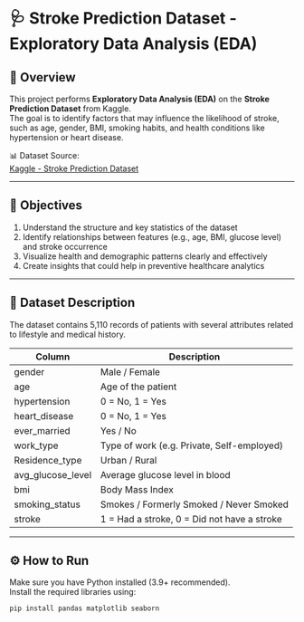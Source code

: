 # 🩺 Stroke Prediction Dataset - Exploratory Data Analysis (EDA)

## 📘 Overview
This project performs **Exploratory Data Analysis (EDA)** on the **Stroke Prediction Dataset** from Kaggle.  
The goal is to identify factors that may influence the likelihood of stroke, such as age, gender, BMI, smoking habits, and health conditions like hypertension or heart disease.

📊 Dataset Source:  
[Kaggle - Stroke Prediction Dataset](https://www.kaggle.com/datasets/fedesoriano/stroke-prediction-dataset)

---

## 🎯 Objectives
1. Understand the structure and key statistics of the dataset  
2. Identify relationships between features (e.g., age, BMI, glucose level) and stroke occurrence  
3. Visualize health and demographic patterns clearly and effectively  
4. Create insights that could help in preventive healthcare analytics  

---

## 🧠 Dataset Description
The dataset contains 5,110 records of patients with several attributes related to lifestyle and medical history.

| Column | Description |
|--------|--------------|
| gender | Male / Female |
| age | Age of the patient |
| hypertension | 0 = No, 1 = Yes |
| heart_disease | 0 = No, 1 = Yes |
| ever_married | Yes / No |
| work_type | Type of work (e.g. Private, Self-employed) |
| Residence_type | Urban / Rural |
| avg_glucose_level | Average glucose level in blood |
| bmi | Body Mass Index |
| smoking_status | Smokes / Formerly Smoked / Never Smoked |
| stroke | 1 = Had a stroke, 0 = Did not have a stroke |

---

## ⚙️ How to Run
Make sure you have Python installed (3.9+ recommended).  
Install the required libraries using:

```bash
pip install pandas matplotlib seaborn
